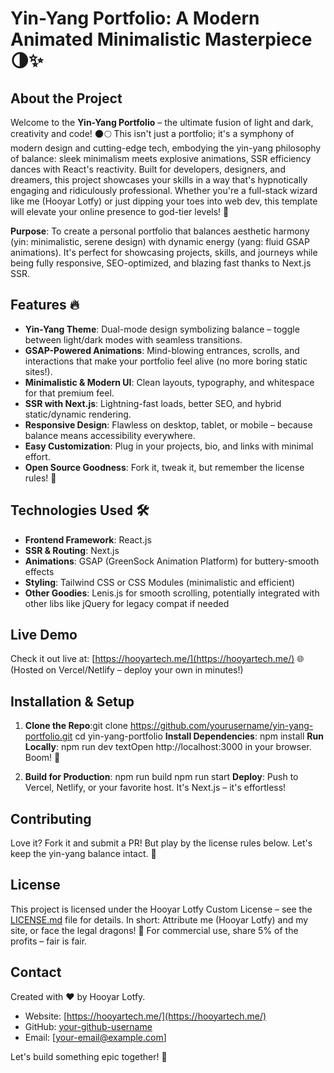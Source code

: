 # Yin-Yang Portfolio: A Modern Animated Minimalistic Masterpiece 🌗✨


## About the Project
Welcome to the **Yin-Yang Portfolio** – the ultimate fusion of light and dark, creativity and code! 🌑🌕 This isn't just a portfolio; it's a symphony of modern design and cutting-edge tech, embodying the yin-yang philosophy of balance: sleek minimalism meets explosive animations, SSR efficiency dances with React's reactivity. Built for developers, designers, and dreamers, this project showcases your skills in a way that's hypnotically engaging and ridiculously professional. Whether you're a full-stack wizard like me (Hooyar Lotfy) or just dipping your toes into web dev, this template will elevate your online presence to god-tier levels! 🚀

**Purpose**: To create a personal portfolio that balances aesthetic harmony (yin: minimalistic, serene design) with dynamic energy (yang: fluid GSAP animations). It's perfect for showcasing projects, skills, and journeys while being fully responsive, SEO-optimized, and blazing fast thanks to Next.js SSR.

## Features 🔥
- **Yin-Yang Theme**: Dual-mode design symbolizing balance – toggle between light/dark modes with seamless transitions.
- **GSAP-Powered Animations**: Mind-blowing entrances, scrolls, and interactions that make your portfolio feel alive (no more boring static sites!).
- **Minimalistic & Modern UI**: Clean layouts, typography, and whitespace for that premium feel.
- **SSR with Next.js**: Lightning-fast loads, better SEO, and hybrid static/dynamic rendering.
- **Responsive Design**: Flawless on desktop, tablet, or mobile – because balance means accessibility everywhere.
- **Easy Customization**: Plug in your projects, bio, and links with minimal effort.
- **Open Source Goodness**: Fork it, tweak it, but remember the license rules! 📜

## Technologies Used 🛠️
- **Frontend Framework**: React.js
- **SSR & Routing**: Next.js
- **Animations**: GSAP (GreenSock Animation Platform) for buttery-smooth effects
- **Styling**: Tailwind CSS or CSS Modules (minimalistic and efficient)
- **Other Goodies**: Lenis.js for smooth scrolling, potentially integrated with other libs like jQuery for legacy compat if needed

## Live Demo
Check it out live at: [https://hooyartech.me/](https://hooyartech.me/) 🌐  
(Hosted on Vercel/Netlify – deploy your own in minutes!)

## Installation & Setup
1. **Clone the Repo**:git clone https://github.com/yourusername/yin-yang-portfolio.git
cd yin-yang-portfolio
**Install Dependencies**:
npm install
**Run Locally**:
npm run dev
textOpen http://localhost:3000 in your browser. Boom! 🎉

4. **Build for Production**:
npm run build
npm run start
**Deploy**: Push to Vercel, Netlify, or your favorite host. It's Next.js – it's effortless!

## Contributing
Love it? Fork it and submit a PR! But play by the license rules below. Let's keep the yin-yang balance intact. 🤝

## License
This project is licensed under the Hooyar Lotfy Custom License – see the [LICENSE.md](LICENSE.md) file for details. In short: Attribute me (Hooyar Lotfy) and my site[](https://hooyartech.me/), or face the legal dragons! 🐉 For commercial use, share 5% of the profits – fair is fair.

## Contact
Created with ❤️ by Hooyar Lotfy.  
- Website: [https://hooyartech.me/](https://hooyartech.me/)  
- GitHub: [your-github-username](https://github.com/yourusername)  
- Email: [your-email@example.com]  

Let's build something epic together! 🌟
